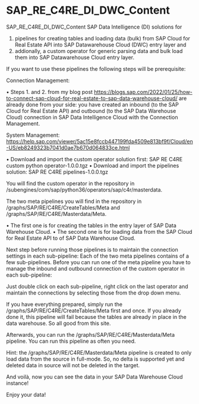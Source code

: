 # SAP_RE_C4RE_DI_DWC_Content
SAP_RE_C4RE_DI_DWC_Content SAP Data Intelligence (DI) solutions for
1. pipelines for creating tables and loading data (bulk) from SAP Cloud for Real Estate API into SAP Datawarehouse Cloud (DWC) entry layer and
2. addionally, a custom operator for generic parsing data and bulk load them into SAP Datawarehouse Cloud entry layer.

If you want to use these pipelines the following steps will be prerequisite:

Connection Management:

•	Steps 1. and 2. from my blog post https://blogs.sap.com/2022/01/25/how-to-connect-sap-cloud-for-real-estate-to-sap-data-warehouse-cloud/ are already done from your side: you have created an inbound (to the SAP Cloud for Real Estate API) and outbound (to the SAP Data Warehouse Cloud) connection in SAP Data Intelligence Cloud with the Connection Management.

System Management: 
https://help.sap.com/viewer/5ac15e8fccb447199fda4509e813bf9f/Cloud/en-US/eb8249323b7041d0ae7b670d064833ce.html

•	Download and import the custom operator solution first: SAP RE C4RE custom python operator-1.0.0.tgz
•	Download and import the pipelines solution: SAP RE C4RE pipelines-1.0.0.tgz

You will find the custom operator in the repository in /subengines/com/sap/python36/operators/sap/c4r/masterdata.

The two meta pipelines you will find in the repository in /graphs/SAP/RE/C4RE/CreateTables/Meta and /graphs/SAP/RE/C4RE/Masterdata/Meta.

•	The first one is for creating the tables in the entry layer of SAP Data Warehouse Cloud.
•	The second one is for loading data from the SAP Cloud for Real Estate API to of SAP Data Warehouse Cloud.

Next step before running those pipelines is to maintain the connection settings in each sub-pipeline:
Each of the two meta pipelines contains of a few sub-pipelines. Before you can run one of the meta pipeline you have to manage the inbound and outbound connection of the custom operator in each sub-pipeline: 

Just double click on each sub-pipeline, right click on the last operator and maintain the connections by selecting those from the drop down menu.

If you have everything prepared, simply run the /graphs/SAP/RE/C4RE/CreateTables/Meta first and once. If you already done it, this pipeline will fail because the tables are already in place in the data warehouse. So all good from this site.

Afterwards, you can run the /graphs/SAP/RE/C4RE/Masterdata/Meta pipeline. You can run this pipeline as often you need.

Hint: the /graphs/SAP/RE/C4RE/Masterdata/Meta pipeline is created to only load data from the source in full-mode. So, no delta is supported yet and deleted data in source will not be deleted in the target.

And voilà, now you can see the data in your SAP Data Warehouse Cloud instance!

Enjoy your data!

